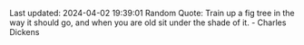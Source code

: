 Last updated: 2024-04-02 19:39:01
Random Quote: Train up a fig tree in the way it should go, and when you are old sit under the shade of it. - Charles Dickens
